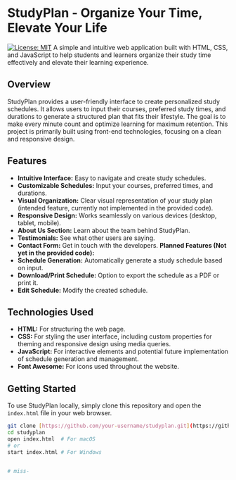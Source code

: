# StudyPlan - Organize Your Time, Elevate Your Life
[![License: MIT](https://img.shields.io/badge/License-MIT-yellow.svg)](https://opensource.org/licenses/MIT)
A simple and intuitive web application built with HTML, CSS, and JavaScript to help students and learners organize their study time effectively and elevate their learning experience.
## Overview
StudyPlan provides a user-friendly interface to create personalized study schedules. It allows users to input their courses, preferred study times, and durations to generate a structured plan that fits their lifestyle. The goal is to make every minute count and optimize learning for maximum retention.
This project is primarily built using front-end technologies, focusing on a clean and responsive design.
## Features
* **Intuitive Interface:** Easy to navigate and create study schedules.
* **Customizable Schedules:** Input your courses, preferred times, and durations.
* **Visual Organization:** Clear visual representation of your study plan (intended feature, currently not implemented in the provided code).
* **Responsive Design:** Works seamlessly on various devices (desktop, tablet, mobile).
* **About Us Section:** Learn about the team behind StudyPlan.
* **Testimonials:** See what other users are saying.
* **Contact Form:** Get in touch with the developers.
**Planned Features (Not yet in the provided code):**
* **Schedule Generation:** Automatically generate a study schedule based on input.
* **Download/Print Schedule:** Option to export the schedule as a PDF or print it.
* **Edit Schedule:** Modify the created schedule.
## Technologies Used
* **HTML:** For structuring the web page.
* **CSS:** For styling the user interface, including custom properties for theming and responsive design using media queries.
* **JavaScript:** For interactive elements and potential future implementation of schedule generation and management.
* **Font Awesome:** For icons used throughout the website.
## Getting Started
To use StudyPlan locally, simply clone this repository and open the `index.html` file in your web browser.
```bash
git clone [https://github.com/your-username/studyplan.git](https://github.com/your-username/studyplan.git)
cd studyplan
open index.html  # For macOS
# or
start index.html # For Windows


# miss-
